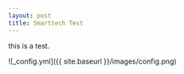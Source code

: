 ```yaml
---
layout: post
title: Smarttech Test
---
```


this is a test.

![_config.yml]({{ site.baseurl }}/images/config.png)
 

